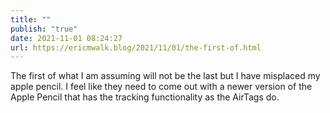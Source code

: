 ```yaml
---
title: ""
publish: "true"
date: 2021-11-01 08:24:27
url: https://ericmwalk.blog/2021/11/01/the-first-of.html
---
```


The first of what I am assuming will not be the last but I have misplaced my apple pencil. I feel like they need to come out with a newer version of the Apple Pencil that has the tracking functionality as the AirTags do.